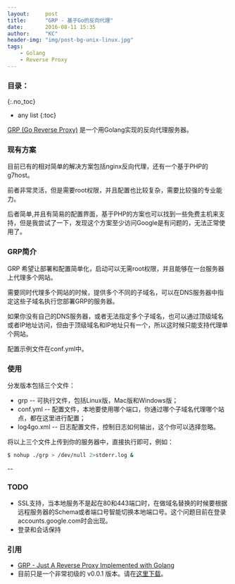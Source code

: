 ```yaml
---
layout:     post
title:      "GRP - 基于Go的反向代理"
date:       2016-08-11 15:35
author:     "KC"
header-img: "img/post-bg-unix-linux.jpg"
tags:
    - Golang
    - Reverse Proxy
---
```


### 目录：
{:.no_toc}
* any list
{:toc}


[GRP (Go Reverse Proxy)](https://github.com/kimiazhu/grp) 是一个用Golang实现的反向代理服务器。

### 现有方案

目前已有的相对简单的解决方案包括nginx反向代理，还有一个基于PHP的g7host。

前者非常灵活，但是需要root权限，并且配置也比较复杂，需要比较强的专业能力。

后者简单,并且有简易的配置界面，基于PHP的方案也可以找到一些免费主机来支持，但是我尝试了一下，发现这个方案至少访问Google是有问题的，无法正常使用了。

### GRP简介

GRP 希望让部署和配置简单化，启动可以无需root权限，并且能够在一台服务器上代理多个网站。

需要同时代理多个网站的时候，提供多个不同的子域名，可以在DNS服务器中指定这些子域名执行您部署GRP的服务器。

如果你没有自己的DNS服务器，或者无法指定多个子域名，也可以通过顶级域名或者IP地址访问，但由于顶级域名和IP地址只有一个，所以这时候只能支持代理单个网站。

配置示例文件在conf.yml中。

### 使用

分发版本包括三个文件：

* grp -- 可执行文件，包括Linux版，Mac版和Windows版；
* conf.yml -- 配置文件，本地要使用哪个端口，你通过哪个子域名代理哪个站点，都在这里进行配置；
* log4go.xml -- 日志配置文件，控制日志如何输出，这个你可以选择忽略。

将以上三个文件上传到你的服务器中，直接执行即可，例如：

```bash
$ nohup ./grp > /dev/null 2>stderr.log &
```

--

### TODO

- SSL支持，当本地服务不是起在80和443端口时，在做域名替换的时候要根据远程服务器的Schema或者端口号智能切换本地端口号。这个问题目前在登录accounts.google.com时会出现。
- 登录和会话保持

### 引用

- [GRP - Just A Reverse Proxy Implemented with Golang](https://github.com/kimiazhu/grp)
- 目前只是一个非常初级的 v0.0.1 版本。请在[这里下载](https://github.com/kimiazhu/grp/releases)。
